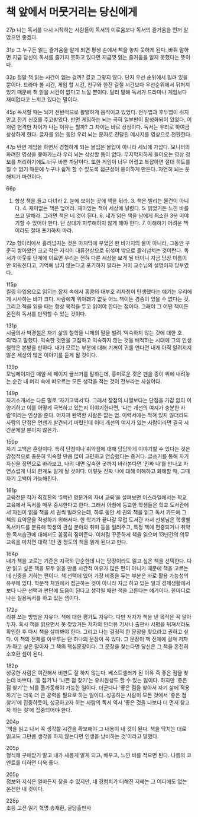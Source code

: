 # 책 앞에서 머뭇거리는 당신에게  

27p 
나는 독서를 다시 시작하는 사람들이 독서의 이로움보다 독서의 즐거움을 먼저 알았으면 좋겠다.

31p 
그 누구든 읽는 즐거움을 알게 되면 평생 손에서 책을 놓지 못하게 된다. 바꿔 말하면 지금 당신이 독서를 즐기지 못하고 있다면 지금껏 읽는 즐거움을 알지 못했다는 뜻이다.

32p 
정말 책 읽는 시간이 없는 걸까? 결코 그렇지 않다. 단지 우선 순위에서 밀려 있을 뿐이다. 드라마 볼 시간, 게임 할 시간, 친구와 한잔 걸칠 시간보다 우선순위에서 뒤처져 있기 때문에 책 읽을 시간이 없다고 느낄 뿐이다. 달리 말해 독서가 드라마나 게임보다 재미없다고 느끼고 있다는 말이다.

45p 
독서할 때는 뇌가 전반적으로 활발하게 움직이고 있었다. 전두엽과 후두엽이 쉬지 안고 전기 신호를 주고받았다. 반면 게임하는 뇌는 극히 일부만이 활성화되어 있었다. 이처럼 현격한 차이가 나는 이유는 뭘까? 그 차이는 바로 상상이다. 독서는 우리로 하여금 상상하게 한다. 글자를 읽는 동안 우리 뇌는 문자로 전달된 메시지를 영상으로 전환한다.

47p 
반면 게임을 하면서 경험하게 되는 몰입은 몰입이 아니라 세뇌에 가깝다. 모니터의 화려한 영상을 쫒아가느라 우리 뇌는 상상할 틈이 없다. 무지막지하게 들어오는 영상 정보를 처리하기에도 너무 바쁜 까닭이다. 또한 게임이 너무 어렵고 복잡하면 절대 히트를 칠 수 없기 때문에 누구나 쉽게 할 수 있도록 접근성이 용이하게 만든다. 자연히 뇌는 둔해지기 마련이다.

66p 
1. 항상 책을 들고 다녀라 2. 눈에 보이는 곳에 책을 둬라. 3. 책은 빌리는 물건이 아니다. 4. 재미없는 책은 덮어라. 재미있는 책이 세상에 널렸다. 5. 읽었거든 느낀 바를 쓰고 말해라. 그러면 책은 네 것이 된다. 6. 네가 읽은 책을 남에게 최소한 3분 이야기할 수 있어야 한다. 단 상대가 지루해하지 않게 해야 한다. 7. 이해하기 어려운 책이라도 절대 포기하지 마라.

72p 
항아리에서 흘러넘치는 것은 마지막에 부었던 한 바가지의 물이 아니라, 그동안 꾸준히 쌓아왔던 크고 작은 지식이 대류현상으로 뒤섞여 밖으로 흘러넘치는 것이란다. 독서가 아웃풋 단계에 이르면 우리는 전혀 다른 세상을 보게 될 터이니 지금 당장 이름이 안 외워진다고, 기억에 남지 않는다고 포기하지 말라는 거이 교수님의 설명이자 당부였다.

115p    
킬링 타임용으로 읽히는 잡지 속에서 홍콩의 대부호 리자청이 탄생했다는 얘기는 우리에게 시사하는 바가 크다. 사람에게 위아래가 없듯 어느 책이든 경중이 있을 수 없다는 것. 그리고 책을 읽을 때는 항상 목적을 두고 읽어야 한다는 점이다. 그래야 그 어떤 책이든 온전히 독서를 만끽할 수 있는 것이다.

131p    
시골의사 박경철은 자기 삶의 철학을 니체의 말을 빌려 ‘익숙하지 않는 것에 대한 호의’라고 말했다. 익숙한 것만을 고집하고 익숙하지 않는 것을 배척하는 시대에 그의 인생철학은 본받을 만하다. 내가 모르는 부분에 대해 기꺼이 귀를 연다면 내게 아직 알려지지 않은 세상의 많은 이야기를 듣게 될 것이다.

139p    
모닝페이지란 매일 세 페이지 글쓰기를 말하는데, 흥미로운 것은 펜을 종이 위에 내려놓는 순간 내 머리 속에 떠오르는 모든 생각을 적는 것이 전부라는 사실이다.

149p    
자기소개서는 다른 말로 ‘자기고백서’다. 그래서 장점의 나열보다는 단점을 가감 없이 이양기하고 이를 어떻게 극복하고 있는지 이야기한다면, ‘나는 개선의 여지가 충분한 사람’이라는 인상을 준다. 어차피 완벽한 사람은 없는 법. 이력서에는 적혀 있지 않더라도 사람의 단점은 언젠가 발견되기 마련인데 이대 개선의 여지가 있는 사람이라면 결국 시간문제일 뿐이지 않은가.

150p    
자기 고백은 훈련이다. 특히 단점이나 취약점에 대해 담담하게 이야기할 수 있다는 것은 감정적으로 충분히 익숙할 만큼 많이 고민하고 연습했다는 증거다. 글쓰기를 통해 자기 자신을 정면으로 바라보고, 나의 내면 깊숙한 곳까지 바라본다면 ‘진짜 나’를 만나고 자연스럽게 나의 한계도 알게 될 것이다. 이렇듯 진짜 나에 대해 이해하고 화해할 때, 그때 자기 고백이 가능해진다.

161p    
교육전문 작가 최효찬의 ‘5백년 명문가의 자녀 교육’을 살펴보면 이스라일에서는 학교 교육에서 독서를 매우 중시한다고 한다. 그래서 아침에 등교한 학생들은 학교 도서관에서 자신이 읽을 책을 세 권씩 빌려오는데, 하루 동안 세 권의 책을 읽고 독서 카드에 그 책의 요약문을 작성하기 위해서다. 한 학기가 끝나갈 무렵 도서관 사서 선생님은 학생별 독서카드를 분류해 학생의 관심 분야와 취미 등을 일러주고, 특정 책에 편중되거나 취약한 독서습관에 대해서도 꼼꼼히 짚어준다. 이처럼 꾸준하게 책을 읽으며 13년간의 의무교육을 마치면 대략 1만 권 정도의 책을 읽게 된다고 한다.

164p    
내가 책을 고르는 기준은 지극히 단순한데 나는 당장이라도 읽고 싶은 책을 선택한다. 다만 읽고 싶은 책을 모두 읽을 만큼 시간적 여유가 많은 편이 아니기 때문에 책을 고르는 데 신중을 기하는 편이다. 책 선택에 있어 가장 비중을 두는 부분은 바로 활용 가능성의 유무에 있다. 학문적 차원에서 접근하는 것이 아니라 지금 하고 있는 일과 경제생활에서 보다 나은 선택과 판단에 도움이 된다고 생각될 때만 책을 고른다는 얘기이다. 한마디로 나는 실용독서를 하고 있는 셈이다.

172p    
리뷰 쓰는 방법은 자유다. 책에 대한 평가도 자유다. 다만 저자가 책을 낸 목적은 꼭 알아두자. 혹시 책을 읽으면서 못 찾았거든 저자의 인터뷰 기사나 출판사 서평을 뒤져서라도 확인한 후 다시 책을 살펴봐야 한다. 그리고 나는 결정적 한 문장을 찾으라고 권하고 싶다. 이 책의 전체를 아우루는 단 하나의 문장이 꼭 있다. 그 문장이 책 전체에 걸쳐 저자가 하고 싶은 말이자 그 책의 핵심문장이다. 그 문장을 찾는다면 당신은 그 책을 온전히 소호환 셈이 된다.

182p    
성공한 사람은 여간해서 비판도 잘 하지 않는다. 베스트셀러가 된 이유 즉 좋은 점을 찾는데 바쁘다. ‘흠 잡기’나 ‘나쁜 점 찾기’는 유치원생도 할 수 있는 일이다. 하지만 ‘좋은 점 찾기’는 뇌를 풀가동해야 가능한 일이다. 더군다나 ‘좋은 점을 찾아서 자기 삶에 적용하기’는 더욱 더 큰 공력을 필요로 하는 일이다. 성공하는 사람이 모든 것에서 ‘좋은 점 찾기’에 집중하듯이, 성공하고자 하는 사람의 독서 역시 ‘좋은 것을 나보다 더 먼저 찾고자 하는 것’에 집중되어야 한다.

204p    
‘책을 읽고 나서 꼭 생각할 시간을 확보해야 그 내용이 내 것이 된다. 책을 닥치는 대로 읽고도 그만큼 생각을 하지 않는다면 인생을 낭비하는 것’이라고 말했다.

205p    
형식에 구애받기 말고 내가 새롭게 알게 되고, 배우고, 느낀 바를 적으면 된다. 나름의 코멘트를 더하면 더욱 좋다.

205p    
정보와 지식은 얼마든지 찾을 수 있지만, 내 경험치가 더해진 지혜는 그 어디에도 없는 온전한 내 것이다.

228p            
초등 고전 읽기 혁명 송재환, 글담출판사
